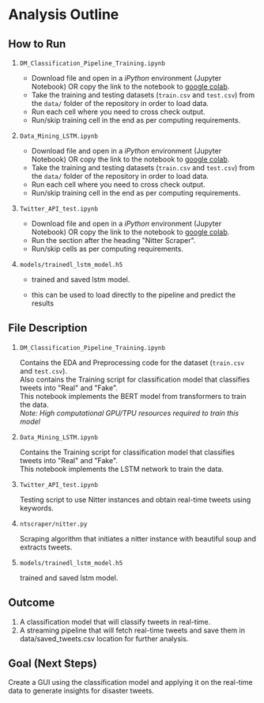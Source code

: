 # Analysis Outline

## How to Run

1.  `DM_Classification_Pipeline_Training.ipynb`

    -   Download file and open in a *iPython* environment (Jupyter Notebook) OR copy the link to the notebook to [google colab](https://colab.research.google.com/).
    -   Take the training and testing datasets (`train.csv` and `test.csv`) from the `data/` folder of the repository in order to load data.
    -   Run each cell where you need to cross check output.
    -   Run/skip training cell in the end as per computing requirements.

2.  `Data_Mining_LSTM.ipynb`

    -   Download file and open in a *iPython* environment (Jupyter Notebook) OR copy the link to the notebook to [google colab](https://colab.research.google.com/).
    -   Take the training and testing datasets (`train.csv` and `test.csv`) from the `data/` folder of the repository in order to load data.
    -   Run each cell where you need to cross check output.
    -   Run/skip training cell in the end as per computing requirements.

3.  `Twitter_API_test.ipynb`

    -   Download file and open in a *iPython* environment (Jupyter Notebook) OR copy the link to the notebook to [google colab](https://colab.research.google.com/).
    -   Run the section after the heading "Nitter Scraper".
    -   Run/skip cells as per computing requirements.

4.  `models/trainedl_lstm_model.h5`

    -   trained and saved lstm model.

    -   this can be used to load directly to the pipeline and predict the results

## File Description

1.  `DM_Classification_Pipeline_Training.ipynb`

    Contains the EDA and Preprocessing code for the dataset (`train.csv` and `test.csv`).\
    Also contains the Training script for classification model that classifies tweets into "Real" and "Fake".\
    This notebook implements the BERT model from transformers to train the data.\
    *Note: High computational GPU/TPU resources required to train this model*

2.  `Data_Mining_LSTM.ipynb`

    Contains the Training script for classification model that classifies tweets into "Real" and "Fake".\
    This notebook implements the LSTM network to train the data.

3.  `Twitter_API_test.ipynb`

    Testing script to use Nitter instances and obtain real-time tweets using keywords.

4.  `ntscraper/nitter.py`

    Scraping algorithm that initiates a nitter instance with beautiful soup and extracts tweets.

5.  `models/trainedl_lstm_model.h5`

    trained and saved lstm model.

## Outcome

1.  A classification model that will classify tweets in real-time.
2.  A streaming pipeline that will fetch real-time tweets and save them in data/saved_tweets.csv location for further analysis.

## Goal (Next Steps)

Create a GUI using the classification model and applying it on the real-time data to generate insights for disaster tweets.

